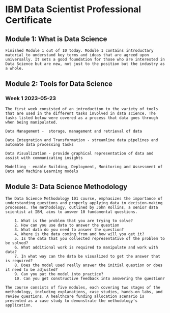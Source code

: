 # IBM Data Scientist Professional Certificate

## Module 1: What is Data Science 

    Finished Module 1 out of 10 today. Module 1 contains introductary material to understand key terms and ideas that are agreed upon universally. It sets a good foundation for those who are interested in Data Science but are new, not just to the position but the industry as a whole. 

## Module 2: Tools for Data Science 

### Week 1 2023-05-23

    The first week consisted of an introduction to the variety of tools that are used in the different tasks involved in data science. The tasks listed below were covered as a process that data goes through when being manipulated. 
    
    Data Management -  storage, management and retrieval of data

    Data Integration and Transformation - streamline data pipelines and automate data processing tasks

    Data Visualization - provide graphical representation of data and assist with communicating insights

    Modelling - enable Building, Deployment, Monitoring and Assessment of Data and Machine Learning models

## Module 3: Data Science Methodology 

    The Data Science Methodology 101 course, emphasizes the importance of understanding questions and properly applying data in decision-making processes. The methodology, outlined by John Rollins, a senior data scientist at IBM, aims to answer 10 fundamental questions.
        
        1. What is the problem that you are trying to solve?
        2. How can you use data to answer the question 
        3. What data do you need to answer the question?
        4, Where is the data coming from and how will you get it?
        5. Is the data that you collected representative of the problem to be solved?
        6. What additional work is required to manipulate and work with data?
        7. In what way can the data be visualized to get the answer that is required?
        8. Does the model used really answer the initial question or does it need to be adjusted?
        9. Can you put the model into practice?
        10. Can you get constructive feedback into answering the question?
    
    The course consists of five modules, each covering two stages of the methodology, including explanations, case studies, hands-on labs, and review questions. A healthcare funding allocation scenario is presented as a case study to demonstrate the methodology's application. 